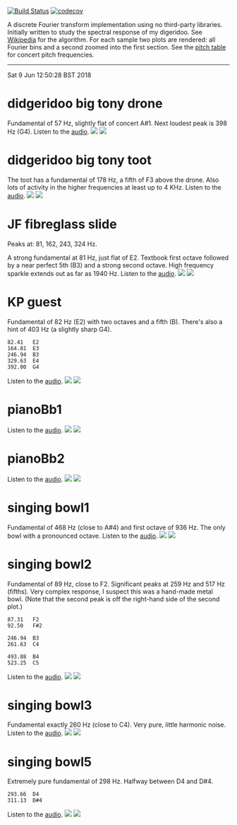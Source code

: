 [![Build Status](https://travis-ci.org/deanturpin/dft.svg?branch=master)](https://travis-ci.org/deanturpin/dft)
[![codecov](https://codecov.io/gh/deanturpin/dft/branch/master/graph/badge.svg)](https://codecov.io/gh/deanturpin/dft)

A discrete Fourier transform implementation using no third-party libraries.
Initially written to study the spectral response of my digeridoo. See
[Wikipedia](https://en.wikipedia.org/wiki/Discrete_Fourier_transform) for the
algorithm. For each sample two plots are rendered: all Fourier bins and a second
zoomed into the first section. See the [pitch table](pitch.md) for concert pitch
frequencies.

---

Sat  9 Jun 12:50:28 BST 2018

# didgeridoo big tony drone
Fundamental of 57 Hz, slightly flat of concert A#1. Next loudest peak is 398
Hz (G4).
Listen to the [audio](wav/didgeridoo_big_tony_drone.wav).
[![](didgeridoo_big_tony_drone_full.svg)](didgeridoo_big_tony_drone_full.svg)
[![](didgeridoo_big_tony_drone_zoom.svg)](didgeridoo_big_tony_drone_zoom.svg)
# didgeridoo big tony toot
The toot has a fundamental of 178 Hz, a fifth of F3 above the drone. Also lots
of activity in the higher frequencies at least up to 4 KHz.
Listen to the [audio](wav/didgeridoo_big_tony_toot.wav).
[![](didgeridoo_big_tony_toot_full.svg)](didgeridoo_big_tony_toot_full.svg)
[![](didgeridoo_big_tony_toot_zoom.svg)](didgeridoo_big_tony_toot_zoom.svg)
# JF fibreglass slide
Peaks at: 81, 162, 243, 324 Hz.

A strong fundamental at 81 Hz, just flat of E2. Textbook first octave followed
by a near perfect 5th (B3) and a strong second octave. High frequency sparkle
extends out as far as 1940 Hz.
Listen to the [audio](wav/JF_fibreglass_slide.wav).
[![](JF_fibreglass_slide_full.svg)](JF_fibreglass_slide_full.svg)
[![](JF_fibreglass_slide_zoom.svg)](JF_fibreglass_slide_zoom.svg)
# KP guest
Fundamental of 82 Hz (E2) with two octaves and a fifth (B). There's also a
hint of 403 Hz (a slightly sharp G4).

```
82.41	E2
164.81	E3
246.94	B3
329.63	E4
392.00	G4
```
Listen to the [audio](wav/KP_guest.wav).
[![](KP_guest_full.svg)](KP_guest_full.svg)
[![](KP_guest_zoom.svg)](KP_guest_zoom.svg)
# pianoBb1
Listen to the [audio](wav/pianoBb1.wav).
[![](pianoBb1_full.svg)](pianoBb1_full.svg)
[![](pianoBb1_zoom.svg)](pianoBb1_zoom.svg)
# pianoBb2
Listen to the [audio](wav/pianoBb2.wav).
[![](pianoBb2_full.svg)](pianoBb2_full.svg)
[![](pianoBb2_zoom.svg)](pianoBb2_zoom.svg)
# singing bowl1
Fundamental of 468 Hz (close to A#4) and first octave of 936 Hz. The only bowl
with a pronounced octave.
Listen to the [audio](wav/singing_bowl1.wav).
[![](singing_bowl1_full.svg)](singing_bowl1_full.svg)
[![](singing_bowl1_zoom.svg)](singing_bowl1_zoom.svg)
# singing bowl2
Fundamental of 89 Hz, close to F2. Significant peaks at 259 Hz and 517 Hz
(fifths). Very complex response, I suspect this was a hand-made metal bowl.
(Note that the second peak is off the right-hand side of the second plot.)

```
87.31	F2
92.50	F#2

246.94	B3
261.63	C4

493.88	B4
523.25	C5
```
Listen to the [audio](wav/singing_bowl2.wav).
[![](singing_bowl2_full.svg)](singing_bowl2_full.svg)
[![](singing_bowl2_zoom.svg)](singing_bowl2_zoom.svg)
# singing bowl3
Fundamental exactly 260 Hz (close to C4). Very pure, little harmonic noise.
Listen to the [audio](wav/singing_bowl3.wav).
[![](singing_bowl3_full.svg)](singing_bowl3_full.svg)
[![](singing_bowl3_zoom.svg)](singing_bowl3_zoom.svg)
# singing bowl5
Extremely pure fundamental of 298 Hz. Halfway between D4 and D#4.

```
293.66	D4
311.13	D#4
```
Listen to the [audio](wav/singing_bowl5.wav).
[![](singing_bowl5_full.svg)](singing_bowl5_full.svg)
[![](singing_bowl5_zoom.svg)](singing_bowl5_zoom.svg)
